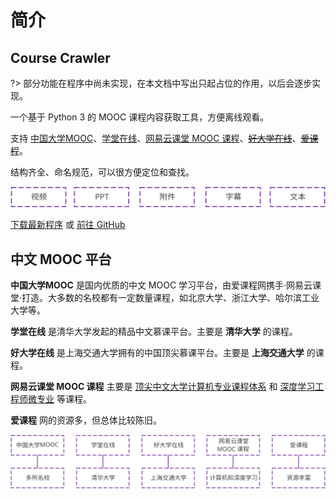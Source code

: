 # 简介

## Course Crawler

?> 部分功能在程序中尚未实现，在本文档中写出只起占位的作用，以后会逐步实现。

一个基于 Python 3 的 MOOC 课程内容获取工具，方便离线观看。

支持 [中国大学MOOC](https://www.icourse163.org/)、[学堂在线](http://www.xuetangx.com/)、[网易云课堂 MOOC 课程](http://mooc.study.163.com/)、~~[好大学在线](http://www.cnmooc.org/)~~、~~[爱课程](http://www.icourses.cn/)~~。

结构齐全、命名规范，可以很方便定位和查找。

![支持哪些](images/fwwbog-g.svg)

[下载最新程序](https://github.com/Foair/course-crawler/archive/master.zip) 或 [前往 GitHub](https://github.com/Foair/course-crawler)

## 中文 MOOC 平台

**中国大学MOOC** 是国内优质的中文 MOOC 学习平台，由爱课程网携手·网易云课堂·打造。大多数的名校都有一定数量课程，如北京大学、浙江大学、哈尔滨工业大学等。

**学堂在线** 是清华大学发起的精品中文慕课平台。主要是 **清华大学** 的课程。

**好大学在线** 是上海交通大学拥有的中国顶尖慕课平台。主要是 **上海交通大学** 的课程。

**网易云课堂 MOOC 课程** 主要是 [顶尖中文大学计算机专业课程体系](http://study.163.com/curricula/cs.htm) 和 [深度学习工程师微专业](http://mooc.study.163.com/smartSpec/detail/1001319001.htm) 等课程。

**爱课程** 网的资源多，但总体比较陈旧。

![MOOC 平台](images/fwwboi6w.svg)
